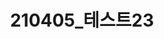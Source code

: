 ---
title:  "210405_테스트23"
excerpt: ""
search: true
categories: 
  - TIL
tags: 
  - jekyll
  - markdown
  - blog
toc : true
---